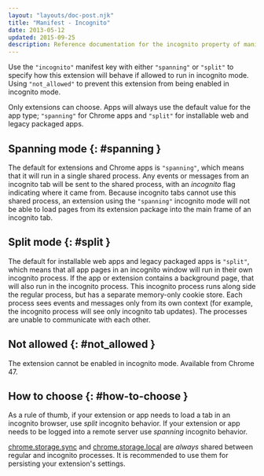 ```yaml
---
layout: "layouts/doc-post.njk"
title: "Manifest - Incognito"
date: 2013-05-12
updated: 2015-09-25
description: Reference documentation for the incognito property of manifest.json.
---
```


Use the `"incognito"` manifest key with either `"spanning"` or `"split"` to specify how this
extension will behave if allowed to run in incognito mode. Using `"not_allowed"` to prevent this
extension from being enabled in incognito mode.

Only extensions can choose. Apps will always use the default value for the app type; `"spanning"`
for Chrome apps and `"split"` for installable web and legacy packaged apps.

## Spanning mode {: #spanning }

The default for extensions and Chrome apps is `"spanning"`, which means that it will run in a single
shared process. Any events or messages from an incognito tab will be sent to the shared process,
with an _incognito_ flag indicating where it came from. Because incognito tabs cannot use this
shared process, an extension using the `"spanning"` incognito mode will not be able to load pages
from its extension package into the main frame of an incognito tab.

## Split mode {: #split }

The default for installable web apps and legacy packaged apps is `"split"`, which means that all app
pages in an incognito window will run in their own incognito process. If the app or extension
contains a background page, that will also run in the incognito process. This incognito process runs
along side the regular process, but has a separate memory-only cookie store. Each process sees
events and messages only from its own context (for example, the incognito process will see only
incognito tab updates). The processes are unable to communicate with each other.

## Not allowed {: #not_allowed }

The extension cannot be enabled in incognito mode. Available from Chrome 47.

## How to choose {: #how-to-choose }

As a rule of thumb, if your extension or app needs to load a tab in an incognito browser, use
_split_ incognito behavior. If your extension or app needs to be logged into a remote server use
_spanning_ incognito behavior.

[chrome.storage.sync][1] and [chrome.storage.local][2] are _always_ shared between regular and
incognito processes. It is recommended to use them for persisting your extension's settings.

[1]: /docs/extensions/reference/storage#property-sync
[2]: /docs/extensions/reference/storage#property-local
